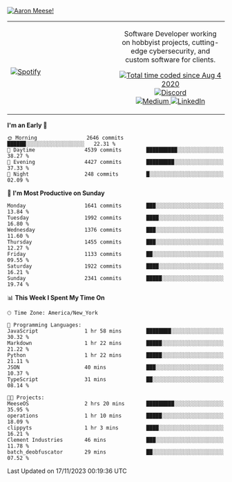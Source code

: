 [![Aaron Meese!](https://user-images.githubusercontent.com/17814535/88975338-a2aabf00-d27f-11ea-963f-8a19608716b4.png)](https://github.com/ajmeese7/readme-ascii "README ASCII")

<!-- Modified from project here: https://github.com/novatorem/novatorem -->
<table width="100%">
  <tr>
  <td width="50%">

&nbsp; <br> [![Spotify](https://ajmeese7.vercel.app/api/spotify)](https://open.spotify.com/user/ajmeese)

  </td>
  <td width="50%">
    <p align="center">
    Software Developer working on hobbyist projects, cutting-edge cybersecurity, and custom software for clients.
    </p>
    <p align="center">
      <a href="https://wakatime.com/@f726891d-3b02-46cd-9b60-e8c59f9e2b14">
        <img src="https://wakatime.com/badge/user/f726891d-3b02-46cd-9b60-e8c59f9e2b14.svg" alt="Total time coded since Aug 4 2020" title="WakaTime" />
      </a>
      <a href="http://link.aaronmeese.com/discord">
        <img src="https://img.shields.io/badge/discord-ajmeese7%234835-369?style=flat-square&logo=discord&logoColor=white&color=purple" alt="Discord" title="Discord">
      </a>
      <br />
      <a href="https://link.aaronmeese.com/medium">
        <img src="https://img.shields.io/badge/medium-ajmeese7-1DB954?style=flat-square&logo=medium&logoColor=white" alt="Medium" title="Medium">
      </a>
      <a href="https://link.aaronmeese.com/linkedin">
        <img src="https://img.shields.io/badge/linkedIn-aaronmeese-1DB954?style=flat-square&logo=linkedin&logoColor=white&color=blue" alt="LinkedIn" title="LinkedIn">
      </a>
    </p>
  </td>

</table>

[//]: <> (The `&nbsp;` is to have Aphelion take up more space)

<!--START_SECTION:waka-->
**I'm an Early 🐤** 

```text
🌞 Morning                2646 commits        ██████░░░░░░░░░░░░░░░░░░░   22.31 % 
🌆 Daytime                4539 commits        ██████████░░░░░░░░░░░░░░░   38.27 % 
🌃 Evening                4427 commits        █████████░░░░░░░░░░░░░░░░   37.33 % 
🌙 Night                  248 commits         █░░░░░░░░░░░░░░░░░░░░░░░░   02.09 % 
```
📅 **I'm Most Productive on Sunday** 

```text
Monday                   1641 commits        ███░░░░░░░░░░░░░░░░░░░░░░   13.84 % 
Tuesday                  1992 commits        ████░░░░░░░░░░░░░░░░░░░░░   16.80 % 
Wednesday                1376 commits        ███░░░░░░░░░░░░░░░░░░░░░░   11.60 % 
Thursday                 1455 commits        ███░░░░░░░░░░░░░░░░░░░░░░   12.27 % 
Friday                   1133 commits        ██░░░░░░░░░░░░░░░░░░░░░░░   09.55 % 
Saturday                 1922 commits        ████░░░░░░░░░░░░░░░░░░░░░   16.21 % 
Sunday                   2341 commits        █████░░░░░░░░░░░░░░░░░░░░   19.74 % 
```


📊 **This Week I Spent My Time On** 

```text
🕑︎ Time Zone: America/New_York

💬 Programming Languages: 
JavaScript               1 hr 58 mins        ████████░░░░░░░░░░░░░░░░░   30.32 % 
Markdown                 1 hr 22 mins        █████░░░░░░░░░░░░░░░░░░░░   21.22 % 
Python                   1 hr 22 mins        █████░░░░░░░░░░░░░░░░░░░░   21.11 % 
JSON                     40 mins             ███░░░░░░░░░░░░░░░░░░░░░░   10.37 % 
TypeScript               31 mins             ██░░░░░░░░░░░░░░░░░░░░░░░   08.14 % 

🐱‍💻 Projects: 
MeeseOS                  2 hrs 20 mins       █████████░░░░░░░░░░░░░░░░   35.95 % 
operations               1 hr 10 mins        █████░░░░░░░░░░░░░░░░░░░░   18.09 % 
clippyts                 1 hr 3 mins         ████░░░░░░░░░░░░░░░░░░░░░   16.21 % 
Clement Industries       46 mins             ███░░░░░░░░░░░░░░░░░░░░░░   11.78 % 
batch_deobfuscator       29 mins             ██░░░░░░░░░░░░░░░░░░░░░░░   07.52 % 
```


 Last Updated on 17/11/2023 00:19:36 UTC
<!--END_SECTION:waka-->
